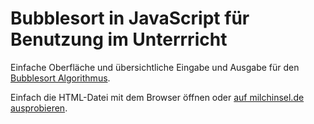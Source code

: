 # Bubblesort in JavaScript für Benutzung im Unterrricht
Einfache Oberfläche und übersichtliche Eingabe und Ausgabe für den [Bubblesort Algorithmus](https://de.m.wikipedia.org/wiki/Bubblesort).

Einfach die HTML-Datei mit dem Browser öffnen oder [auf milchinsel.de ausprobieren](https://milchinsel.de/projekte/bubblesort.html).
